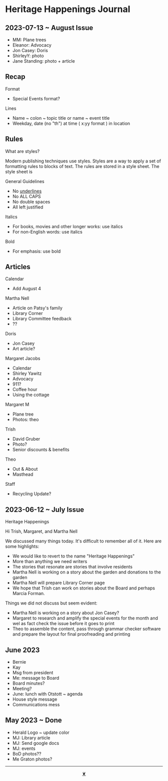 # Heritage Happenings Journal


## 2023-07-13 ~ August Issue

* MM: Plane trees
* Eleanor: Advocacy
* Jon Casey: Doris
* ShirleyY: photo
* Jane Standing: photo + article

## Recap

Format

* Special Events format?

Lines
* Name ~ colon ~ topic title or name ~ event title
* Weekday, date (no "th") at time ( x:yy format ) in location

## Rules

What are styles?

Modern publishing techniques use styles. Styles are a way to apply a set of formatting rules to blocks of text. The rules are stored in a style sheet. The style sheet is


General Guidelines

* No <u>underlines</u>
* No ALL CAPS
* No   double   spaces
* All left justified

Italics

* For books, movies and other longer works: use italics
* For non-English words: use italics

Bold

* For emphasis: use bold


## Articles

Calendar

* Add August 4

Martha Nell

* Article on Patsy's family
* Library Corner
* Library Committee feedback
* ??

Doris

* Jon Casey
* Art article?

Margaret Jacobs

* Calendar
* Shirley Yawitz
* Advocacy
* 911?
* Coffee hour
* Using the cottage

Margaret M

* Plane tree
* Photos: theo

Trish

* David Gruber
* Photo?
* Senior discounts & benefits

Theo

* Out & About
* Masthead

Staff

* Recycling Update?


## 2023-06-12 ~ July Issue

Heritage Happenings

Hi Trish, Margaret, and Martha Nell

We discussed many things today. It's difficult to remember all of it. Here are some highlights:

* We would like to revert to the name "Heritage Happenings"
* More than anything we need writers
* The stories that resonate are stories that involve residents
* Martha Nell is working on a story about the garden and donations to the garden
* Martha Nell will prepare Library Corner page
* We hope that Trish can work on stories about the Board and perhaps Marcia Forman.

Things we did not discuss but seem evident:

* Martha Nell is working on a story about Jon Casey?
* Margaret to research and amplify the special events for the month and wel as fact check the issue before it goes to print
* Theo to assemble the content, pass through grammar checker software and prepare the layout for final proofreading and printing


## June 2023

* Bernie
* Kay
* Msg from president
* Me: message to Board
* Board minutes?
* Meeting?
* June: lunch with Otstott ~ agenda
* House style message
* Communications mess


## May 2023 ~ Done

* Herald Logo ~ update color
* MJ: Library article
* MJ: Send google docs
* MJ: events
* BoD photos??
* Me Graton photos?


***

<center title="Hello! Click me to go up to the top" ><a class=aDingbat href=javascript:window.scrollTo(0,0);> ❦ </a></center>

